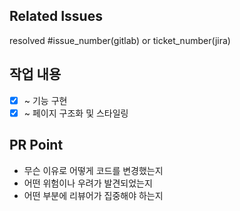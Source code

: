 ## Related Issues
resolved #issue_number(gitlab) or ticket_number(jira)

## 작업 내용
- [x] ~ 기능 구현
- [x] ~ 페이지 구조화 및 스타일링

## PR Point
- 무슨 이유로 어떻게 코드를 변경했는지
- 어떤 위험이나 우려가 발견되었는지
- 어떤 부분에 리뷰어가 집중해야 하는지
